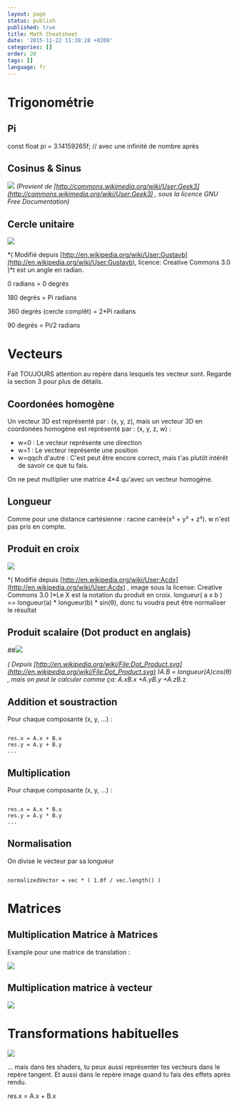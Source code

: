 ```yaml
---
layout: page
status: publish
published: true
title: Math Cheatsheet
date: '2015-11-22 11:38:28 +0200'
categories: []
order: 20
tags: []
language: fr
---
```


# Trigonométrie

## Pi

const float pi = 3.14159265f; // avec une infinité de nombre après

## Cosinus & Sinus

![](http://upload.wikimedia.org/wikipedia/commons/thumb/7/71/Sine_cosine_one_period.svg/600px-Sine_cosine_one_period.svg.png")
*(Provient de [http://commons.wikimedia.org/wiki/User:Geek3](http://commons.wikimedia.org/wiki/User:Geek3) , sous la licence GNU Free Documentation)*

## Cercle unitaire

![]({{site.baseurl}}/assets/images/math-cheatsheet/UnitCircle.png)

*( Modifié depuis [http://en.wikipedia.org/wiki/User:Gustavb](http://en.wikipedia.org/wiki/User:Gustavb), licence: Creative Commons 3.0 )*t est un angle en radian.

0 radians = 0 degrés

180 degrés = Pi radians

360 degrés (cercle complêt) = 2*Pi radians

90 degrés = Pi/2 radians

# Vecteurs

Fait TOUJOURS attention au repère dans lesquels tes vecteur sont. Regarde la section 3 pour plus de détails.

## Coordonées homogène 

Un vecteur 3D est représenté par : (x, y, z), mais un vecteur 3D en coordonées homogène est représenté par : (x, y, z, w) :

* w=0 : Le vecteur représente une direction
* w=1 : Le vecteur représente une position
* w=qqch d'autre : C'est peut être encore correct, mais t'as plutôt intérêt de savoir ce que tu fais.

On ne peut multiplier une matrice 4*4 qu'avec un vecteur homogène.

## Longueur

Comme pour une distance cartésienne : racine carrée(x&sup2; + y&sup2; + z&sup2;). w n'est pas pris en compte.

## Produit en croix

![]({{site.baseurl}}/assets/images/math-cheatsheet/Right_hand_rule_cross_product.png)

*( Modifié depuis [http://en.wikipedia.org/wiki/User:Acdx](http://en.wikipedia.org/wiki/User:Acdx) , image sous la license: Creative Commons 3.0 )*Le X est la notation du produit en croix. longueur( a x b ) == longueur(a) * longueur(b) * sin(&theta;), donc tu voudra peut être normaliser le résultat

## Produit scalaire (Dot product en anglais)

##![]({{site.baseurl}}/assets/images/math-cheatsheet/DotProduct.png)


*( Depuis [http://en.wikipedia.org/wiki/File:Dot_Product.svg](http://en.wikipedia.org/wiki/File:Dot_Product.svg) )*A.B = longueur(A)*cos(&theta;) , mais on peut le calculer comme ça: A.x*B.x +A.y*B.y +A.z*B.z

## Addition et soustraction

Pour chaque composante (x, y, ...) :
```

res.x = A.x + B.x
res.y = A.y + B.y
...
```

## Multiplication

Pour chaque composante (x, y, ...) :
```

res.x = A.x * B.x
res.y = A.y * B.y
...
```

## Normalisation

On divise le vecteur par sa longueur
```

normalizedVector = vec * ( 1.0f / vec.length() )
```

# Matrices

## Multiplication Matrice à Matrices

Example pour une matrice de translation :

![]({{site.baseurl}}/assets/images/math-cheatsheet/translationExamplePosition1.png)

## Multiplication matrice à vecteur

![]({{site.baseurl}}/assets/images/math-cheatsheet/MatrixXVect.gif)

# Transformations habituelles

![]({{site.baseurl}}/assets/images/math-cheatsheet/MVP.png)

... mais dans tes shaders, tu peux aussi représenter tes vecteurs dans le repère tangent. Et aussi dans le repère image quand tu fais des effets après rendu.

res.x = A.x + B.x
